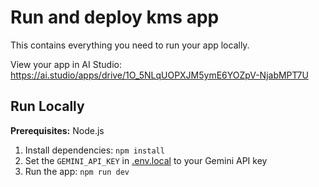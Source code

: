 
# Run and deploy kms app

This contains everything you need to run your app locally.

View your app in AI Studio: https://ai.studio/apps/drive/1O_5NLqUOPXJM5ymE6YOZpV-NjabMPT7U

## Run Locally

**Prerequisites:**  Node.js


1. Install dependencies:
   `npm install`
2. Set the `GEMINI_API_KEY` in [.env.local](.env.local) to your Gemini API key
3. Run the app:
   `npm run dev`
